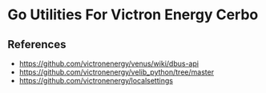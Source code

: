 # Go Utilities For Victron Energy Cerbo

## References

* https://github.com/victronenergy/venus/wiki/dbus-api
* https://github.com/victronenergy/velib_python/tree/master
* https://github.com/victronenergy/localsettings

